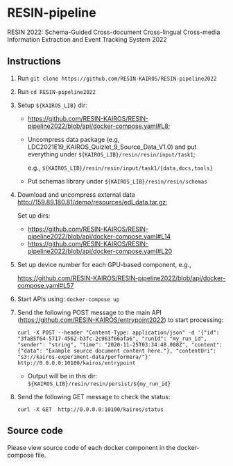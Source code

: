 # RESIN-pipeline
RESIN 2022: Schema-Guided Cross-document Cross-lingual Cross-media Information Extraction and Event Tracking System 2022

## Instructions
1. Run `git clone https://github.com/RESIN-KAIROS/RESIN-pipeline2022`

2. Run `cd RESIN-pipeline2022`

3. Setup `${KAIROS_LIB}` dir: 
   - https://github.com/RESIN-KAIROS/RESIN-pipeline2022/blob/api/docker-compose.yaml#L8;

   - Uncompress data package (e.g, LDC2021E19_KAIROS_Quizlet_9_Source_Data_V1.0) and put everything under `${KAIROS_LIB}/resin/resin/input/task1`;
   
     e.g., `${KAIROS_LIB}/resin/resin/input/task1/{data,docs,tools}`
   
   - Put schemas library under `${KAIROS_LIB}/resin/resin/schemas`

4. Download and uncompress external data http://159.89.180.81/demo/resources/edl_data.tar.gz;

   Set up dirs: 
   - https://github.com/RESIN-KAIROS/RESIN-pipeline2022/blob/api/docker-compose.yaml#L14
   - https://github.com/RESIN-KAIROS/RESIN-pipeline2022/blob/api/docker-compose.yaml#L20
   
5. Set up device number for each GPU-based component, e.g.,
   
   https://github.com/RESIN-KAIROS/RESIN-pipeline2022/blob/api/docker-compose.yaml#L57
   
6. Start APIs using: `docker-compose up`

7. Send the following POST message to the main API (https://github.com/RESIN-KAIROS/entrypoint2022) to start processing:

       curl -X POST --header "Content-Type: application/json" -d '{"id": "3fa85f64-5717-4562-b3fc-2c963f66afa6", "runId": "my_run_id", "sender": "string", "time": "2020-11-25T03:34:48.008Z", "content": {"data": "Example source document content here."}, "contentUri": "s3://kairos-experiment-data/performera/"}' http://0.0.0.0:10100/kairos/entrypoint

   - Output will be in this dir: `${KAIROS_LIB}/resin/resin/persist/${my_run_id}`
   
8. Send the following GET message to check the status:

       curl -X GET  http://0.0.0.0:10100/kairos/status

## Source code
Please view source code of each docker component in the docker-compose file.
